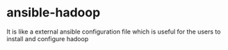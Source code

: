 # ansible-hadoop
It is like a external ansible configuration file which is useful for the users to install and configure hadoop
